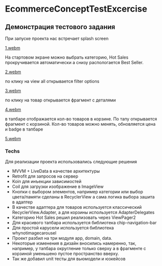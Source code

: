 # EcommerceConceptTestExcercise
## Демонстрация тестового задания

При запуске проекта нас встречает splash screen

[1.webm](https://user-images.githubusercontent.com/73552496/203754607-8157c2aa-accf-4467-ba76-1228b5082326.webm)

На стартовом экране можно выбрать категорию, Hot Sales прокручивается автоматически а снизу распологается Best Seller.

[2.webm](https://user-images.githubusercontent.com/73552496/203754616-00ab0e13-1b4e-4c98-be54-4eb4f0330bdc.webm)

по клику на view all открывается filter options

[3.webm](https://user-images.githubusercontent.com/73552496/203754632-9efcb377-513f-4cc0-afd7-d96947e68745.webm)

по клику на товар открывается фрагмент с деталями

[4.webm](https://user-images.githubusercontent.com/73552496/203754642-8c55b2de-6293-4213-912b-333574cf680c.webm)

в тапбаре отображается кол-во товаров в корзине. По тапу открывается фрагмент с корзиной. Кол-во товаров можно менять, обновляется цена и badge в тапбаре

[5.webm](https://user-images.githubusercontent.com/73552496/203754650-cade47b6-0566-4479-b58d-c3e24735d818.webm)

### Techs

Для реализации проекта использовались следующие решения
- MVVM + LiveData в качестве архитектуры
- Retrofit для запросов на сервер
- Koin для инъекции зависимостей
- Coil для загрузки изображение в ImageView
- Кнопки с выбором элементов, например категории или выбор цвета/памяти сделаны в RecyclerView а сама логика выбора зашита в адаптер
- В качестве адаптера для товаров используется классический RecyclerView.Adapter, а для корзины используется AdapterDelegates
- Категорию Hot Sales решил реализовать через ViewPager2
- Для красивого тапбара используется библиотека chip-navigation-bar
- Для простой карусели используется библиотека whynotimagecarousel
- Проект разбил на три модуля app, domain, data.
- Некоторые изменения в дизайн вносились намеренно, так, например, у тапбара округление только сверху а в фрагменте с корзиной уменьшено пустое пространство вверху.
- Так же добавил unit тесты для вьюмодели и юзкейсов
